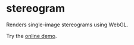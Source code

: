 # stereogram

Renders single-image stereograms using WebGL.

Try the <a href="https://ricardo-massaro.github.io/stereogram/index.html">online
demo</a>.
